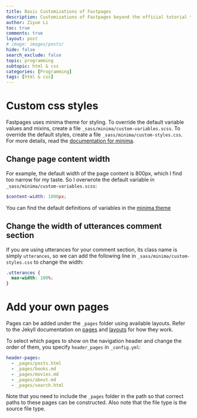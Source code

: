 ```yaml
---
title: Basic Customizations of Fastpages
description: Customizations of Fastpages beyond the official tutorial to make it more personal.
author: Ziyue Li
toc: true
comments: true
layout: post
# image: images/posts/
hide: false
search_exclude: false
topic: programming
subtopic: html & css
categories: [Programming]
tags: [html & css]
---
```


# Custom css styles
Fastpages uses minima theme for styling. To override the default variable values and mixins, create a file `_sass/minima/custom-variables.scss`. To override the default styles, create a file `_sass/minima/custom-styles.css`. For more details, read the [documentation for minima](https://github.com/jekyll/minima#sass).

## Change page content width
For example, the default width of the page content is 800px, which I find too narrow for my taste. So I overwrote the default variable in `_sass/minima/custom-variables.scss`:

```scss
$content-width: 1000px;
```
You can find the default definitions of variables in the [minima theme](https://github.com/jekyll/minima/blob/master/_sass/minima/initialize.scss)

## Change the width of utterances comment section
If you are using utterances for your comment section, its class name is simply `utterances`, so we can add the following line in `_sass/minima/custom-styles.css` to change the width:
```scss
.utterances {
  max-width: 100%;
}
```

# Add your own pages
Pages can be added under the `_pages` folder using available layouts. Refer to the Jekyll documentation on [pages](https://jekyllrb.com/docs/pages/) and [layouts](https://jekyllrb.com/docs/layouts/) for how they work.

To select which pages to show on the navigation header and change the order of them, you specify `header_pages` in `_config.yml`:

```yml
header-pages:
  - _pages/posts.html
  - _pages/books.md
  - _pages/movies.md
  - _pages/about.md
  - _pages/search.html
```

Note that you need to include the `_pages` folder in the path so that correct paths to these pages can be constructed. Also note that the file type is the source file type.


